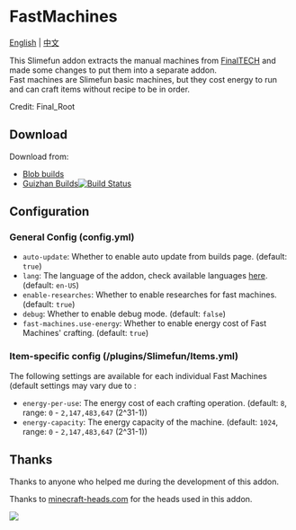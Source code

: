 # FastMachines

[English](README.md) | [中文](README.zh_CN.md)

This Slimefun addon extracts the manual machines from [FinalTECH](https://github.com/ecro-fun/FinalTECH) and made some changes to put them into a separate addon.  
Fast machines are Slimefun basic machines, but they cost energy to run and can craft items without recipe to be in order.

Credit: Final_Root

## Download

Download from:

- [Blob builds](https://blob.build/project/FastMachines)
- [Guizhan Builds![Build Status](https://builds.guizhanss.com/ybw0014/FastMachines/master/badge.svg)](https://builds.guizhanss.com/ybw0014/FastMachines/master)

## Configuration

### General Config (config.yml)

- `auto-update`: Whether to enable auto update from builds page. (default: `true`)
- `lang`: The language of the addon, check available languages [here](LOCALES.md). (default: `en-US`)
- `enable-researches`: Whether to enable researches for fast machines. (default: `true`)
- `debug`: Whether to enable debug mode. (default: `false`)
- `fast-machines.use-energy`: Whether to enable energy cost of Fast Machines' crafting. (default: `true`)

### Item-specific config (/plugins/Slimefun/Items.yml)

The following settings are available for each individual Fast Machines (default settings may vary due to :

- `energy-per-use`: The energy cost of each crafting operation. (default: `8`, range: `0` - `2,147,483,647` (2^31-1))
- `energy-capacity`: The energy capacity of the machine. (default: `1024`, range: `0` - `2,147,483,647` (2^31-1))

## Thanks

Thanks to anyone who helped me during the development of this addon.

Thanks to [minecraft-heads.com](https://minecraft-heads.com/) for the heads used in this addon.

[![](https://minecraft-heads.com/images/banners/minecraft-heads_fullbanner_468x60.png)](https://minecraft-heads.com/) 

